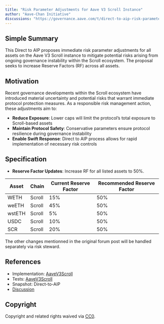 ```yaml
---
title: "Risk Parameter Adjustments for Aave V3 Scroll Instance"
author: "Aave-Chan Initiative"
discussions: "https://governance.aave.com/t/direct-to-aip-risk-parameter-adjustments-for-aave-v3-scroll-instance/23113"
---
```


## Simple Summary

This Direct to AIP proposes immediate risk parameter adjustments for all assets on the Aave V3 Scroll instance to mitigate potential risks arising from ongoing governance instability within the Scroll ecosystem. The proposal seeks to increase Reserve Factors (RF) across all assets.

## Motivation

Recent governance developments within the Scroll ecosystem have introduced material uncertainty and potential risks that warrant immediate protocol protection measures. As a responsible risk management action, these adjustments aim to:

- **Reduce Exposure**: Lower caps will limit the protocol’s total exposure to Scroll-based assets
- **Maintain Protocol Safety**: Conservative parameters ensure protocol resilience during governance instability
- **Enable Swift Response**: Direct to AIP process allows for rapid implementation of necessary risk controls

## Specification

- **Reserve Factor Updates**: Increase RF for all listed assets to 50%.

| Asset  | Chain  | Current Reserve Factor | Recommended Reserve Factor |
| ------ | ------ | ---------------------- | -------------------------- |
| WETH   | Scroll | 15%                    | 50%                        |
| weETH  | Scroll | 45%                    | 50%                        |
| wstETH | Scroll | 5%                     | 50%                        |
| USDC   | Scroll | 10%                    | 50%                        |
| SCR    | Scroll | 20%                    | 50%                        |

The other changes mentionned in the original forum post will be handled separately via risk steward.

## References

- Implementation: [AaveV3Scroll](https://github.com/bgd-labs/aave-proposals-v3/blob/4bdc4d609596e471926d0582f611fb22582e0b40/src/20250912_AaveV3Scroll_RiskParameterAdjustmentsForAaveV3ScrollInstance/AaveV3Scroll_RiskParameterAdjustmentsForAaveV3ScrollInstance_20250912.sol)
- Tests: [AaveV3Scroll](https://github.com/bgd-labs/aave-proposals-v3/blob/4bdc4d609596e471926d0582f611fb22582e0b40/src/20250912_AaveV3Scroll_RiskParameterAdjustmentsForAaveV3ScrollInstance/AaveV3Scroll_RiskParameterAdjustmentsForAaveV3ScrollInstance_20250912.t.sol)
- Snapshot: Direct-to-AIP
- [Discussion](https://governance.aave.com/t/direct-to-aip-risk-parameter-adjustments-for-aave-v3-scroll-instance/23113)

## Copyright

Copyright and related rights waived via [CC0](https://creativecommons.org/publicdomain/zero/1.0/).

